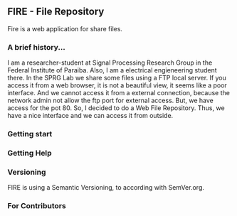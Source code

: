 ## FIRE - File Repository

Fire is a web application for share files. 


### A brief history...

I am a researcher-student at Signal Processing Research Group in the Federal Institute of Paraiba. 
Also, I am a electrical engieneering student there. In the SPRG Lab we share some files using a FTP local server. 
If you access it from a web browser, it is not a beautiful view, it seems like a poor interface. And we cannot access
it from a external connection, because the network admin not allow the ftp port for external access. 
But, we have access for the pot 80. So, I decided to do a Web File Repository. Thus, we have a nice interface and we
 can access it from outside.

### Getting start

### Getting Help

### Versioning

FIRE is using a Semantic Versioning, to according with SemVer.org.

### For Contributors

